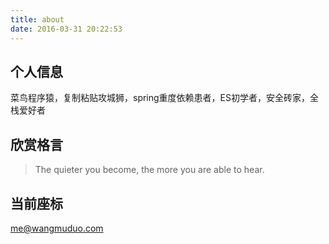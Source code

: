 ```yaml
---
title: about
date: 2016-03-31 20:22:53
---
```


## 个人信息

菜鸟程序猿，复制粘贴攻城狮，spring重度依赖患者，ES初学者，安全砖家，全栈爱好者

## 欣赏格言

> The quieter you become, the more you are able to hear. 

## 当前座标

 <me@wangmuduo.com>

